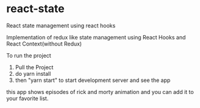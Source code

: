 # react-state
React state management using react hooks

Implementation of redux like state management using React Hooks and React Context(without Redux)

To run the project

1. Pull the Project
2. do yarn install 
3. then "yarn start" to start development server and see the app

this app shows episodes of rick and morty animation and you can add it to your favorite list.

